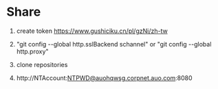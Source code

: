 # Share

1. create token
https://www.gushiciku.cn/pl/gzNi/zh-tw

2. "git config --global http.sslBackend schannel" or "git config --global http.proxy"

3. clone repositories

4. http://NTAccount:NTPWD@auohqwsg.corpnet.auo.com:8080
